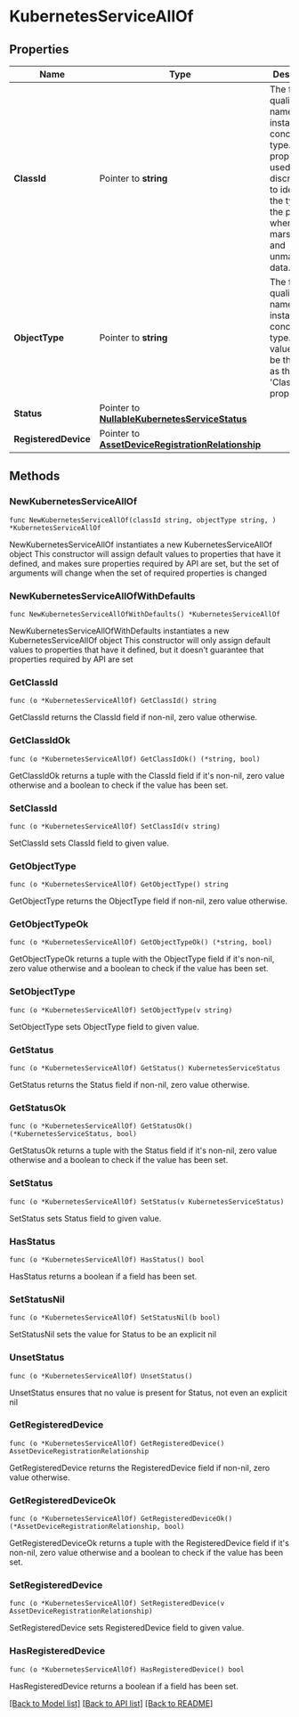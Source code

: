 # KubernetesServiceAllOf

## Properties

Name | Type | Description | Notes
------------ | ------------- | ------------- | -------------
**ClassId** | Pointer to **string** | The fully-qualified name of the instantiated, concrete type. This property is used as a discriminator to identify the type of the payload when marshaling and unmarshaling data. | [default to "kubernetes.Service"]
**ObjectType** | Pointer to **string** | The fully-qualified name of the instantiated, concrete type. The value should be the same as the &#39;ClassId&#39; property. | [default to "kubernetes.Service"]
**Status** | Pointer to [**NullableKubernetesServiceStatus**](KubernetesServiceStatus.md) |  | [optional] 
**RegisteredDevice** | Pointer to [**AssetDeviceRegistrationRelationship**](AssetDeviceRegistrationRelationship.md) |  | [optional] 

## Methods

### NewKubernetesServiceAllOf

`func NewKubernetesServiceAllOf(classId string, objectType string, ) *KubernetesServiceAllOf`

NewKubernetesServiceAllOf instantiates a new KubernetesServiceAllOf object
This constructor will assign default values to properties that have it defined,
and makes sure properties required by API are set, but the set of arguments
will change when the set of required properties is changed

### NewKubernetesServiceAllOfWithDefaults

`func NewKubernetesServiceAllOfWithDefaults() *KubernetesServiceAllOf`

NewKubernetesServiceAllOfWithDefaults instantiates a new KubernetesServiceAllOf object
This constructor will only assign default values to properties that have it defined,
but it doesn't guarantee that properties required by API are set

### GetClassId

`func (o *KubernetesServiceAllOf) GetClassId() string`

GetClassId returns the ClassId field if non-nil, zero value otherwise.

### GetClassIdOk

`func (o *KubernetesServiceAllOf) GetClassIdOk() (*string, bool)`

GetClassIdOk returns a tuple with the ClassId field if it's non-nil, zero value otherwise
and a boolean to check if the value has been set.

### SetClassId

`func (o *KubernetesServiceAllOf) SetClassId(v string)`

SetClassId sets ClassId field to given value.


### GetObjectType

`func (o *KubernetesServiceAllOf) GetObjectType() string`

GetObjectType returns the ObjectType field if non-nil, zero value otherwise.

### GetObjectTypeOk

`func (o *KubernetesServiceAllOf) GetObjectTypeOk() (*string, bool)`

GetObjectTypeOk returns a tuple with the ObjectType field if it's non-nil, zero value otherwise
and a boolean to check if the value has been set.

### SetObjectType

`func (o *KubernetesServiceAllOf) SetObjectType(v string)`

SetObjectType sets ObjectType field to given value.


### GetStatus

`func (o *KubernetesServiceAllOf) GetStatus() KubernetesServiceStatus`

GetStatus returns the Status field if non-nil, zero value otherwise.

### GetStatusOk

`func (o *KubernetesServiceAllOf) GetStatusOk() (*KubernetesServiceStatus, bool)`

GetStatusOk returns a tuple with the Status field if it's non-nil, zero value otherwise
and a boolean to check if the value has been set.

### SetStatus

`func (o *KubernetesServiceAllOf) SetStatus(v KubernetesServiceStatus)`

SetStatus sets Status field to given value.

### HasStatus

`func (o *KubernetesServiceAllOf) HasStatus() bool`

HasStatus returns a boolean if a field has been set.

### SetStatusNil

`func (o *KubernetesServiceAllOf) SetStatusNil(b bool)`

 SetStatusNil sets the value for Status to be an explicit nil

### UnsetStatus
`func (o *KubernetesServiceAllOf) UnsetStatus()`

UnsetStatus ensures that no value is present for Status, not even an explicit nil
### GetRegisteredDevice

`func (o *KubernetesServiceAllOf) GetRegisteredDevice() AssetDeviceRegistrationRelationship`

GetRegisteredDevice returns the RegisteredDevice field if non-nil, zero value otherwise.

### GetRegisteredDeviceOk

`func (o *KubernetesServiceAllOf) GetRegisteredDeviceOk() (*AssetDeviceRegistrationRelationship, bool)`

GetRegisteredDeviceOk returns a tuple with the RegisteredDevice field if it's non-nil, zero value otherwise
and a boolean to check if the value has been set.

### SetRegisteredDevice

`func (o *KubernetesServiceAllOf) SetRegisteredDevice(v AssetDeviceRegistrationRelationship)`

SetRegisteredDevice sets RegisteredDevice field to given value.

### HasRegisteredDevice

`func (o *KubernetesServiceAllOf) HasRegisteredDevice() bool`

HasRegisteredDevice returns a boolean if a field has been set.


[[Back to Model list]](../README.md#documentation-for-models) [[Back to API list]](../README.md#documentation-for-api-endpoints) [[Back to README]](../README.md)


